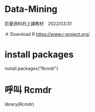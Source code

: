 # Data-Mining

巨量資料的上課教材　2022/03/31

＃ Download R
https://www.r-project.org/

# install packages 
install.packages("Rcmdr")

# 呼叫 Rcmdr
library(Rcmdr)


